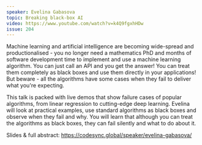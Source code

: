 ```yaml
---
speaker: Evelina Gabasova
topic: Breaking black-box AI
video: https://www.youtube.com/watch?v=k4Q9fgxhHDw
issue: 204
---
```


Machine learning and artificial intelligence are becoming wide-spread and productionalised - you no longer need a mathematics PhD and months of software development time to implement and use a machine learning algorithm. You can just call an API and you get the answer! You can treat them completely as black boxes and use them directly in your applications! But beware - all the algorithms have some cases when they fail to deliver what you're expecting.

This talk is packed with live demos that show failure cases of popular algorithms, from linear regression to cutting-edge deep learning. Evelina will look at practical examples, use standard algorithms as black boxes and observe when they fail and why. You will learn that although you can treat the algorithms as black boxes, they can fail silently and what to do about it.

Slides & full abstract: https://codesync.global/speaker/evelina-gabasova/


